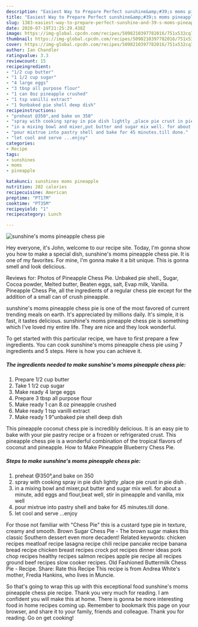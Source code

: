 ```yaml
---
description: "Easiest Way to Prepare Perfect sunshine&amp;#39;s moms pineapple chess pie"
title: "Easiest Way to Prepare Perfect sunshine&amp;#39;s moms pineapple chess pie"
slug: 1383-easiest-way-to-prepare-perfect-sunshine-and-39-s-moms-pineapple-chess-pie
date: 2020-07-19T21:25:29.438Z
image: https://img-global.cpcdn.com/recipes/5098210397782016/751x532cq70/sunshines-moms-pineapple-chess-pie-recipe-main-photo.jpg
thumbnail: https://img-global.cpcdn.com/recipes/5098210397782016/751x532cq70/sunshines-moms-pineapple-chess-pie-recipe-main-photo.jpg
cover: https://img-global.cpcdn.com/recipes/5098210397782016/751x532cq70/sunshines-moms-pineapple-chess-pie-recipe-main-photo.jpg
author: Ian Chandler
ratingvalue: 3.3
reviewcount: 15
recipeingredient:
- "1/2 cup butter"
- "1 1/2 cup sugar"
- "4 large eggs"
- "3 tbsp all purpose flour"
- "1 can 8oz pineapple crushed"
- "1 tsp vanilli extract"
- "1 9unbaked pie shell deep dish"
recipeinstructions:
- "preheat @350°,and bake on 350"
- "spray with cooking spray in pie dish lightly ,place pie crust in pie dish ."
- "in a mixing bowl and mixer,put butter and sugar mix well. for about a minute, add eggs and flour,beat well, stir in pineapple and vanilla, mix well"
- "pour mixtrue into pastry shell and bake for 45 minutes.till done."
- "let cool and serve ...enjoy"
categories:
- Recipe
tags:
- sunshines
- moms
- pineapple

katakunci: sunshines moms pineapple 
nutrition: 202 calories
recipecuisine: American
preptime: "PT17M"
cooktime: "PT35M"
recipeyield: "1"
recipecategory: Lunch

---
```



![sunshine&#39;s moms pineapple chess pie](https://img-global.cpcdn.com/recipes/5098210397782016/751x532cq70/sunshines-moms-pineapple-chess-pie-recipe-main-photo.jpg)

Hey everyone, it's John, welcome to our recipe site. Today, I'm gonna show you how to make a special dish, sunshine&#39;s moms pineapple chess pie. It is one of my favorites. For mine, I'm gonna make it a bit unique. This is gonna smell and look delicious.

Reviews for: Photos of Pineapple Chess Pie. Unbaked pie shell., Sugar, Cocoa powder, Melted butter, Beaten eggs, salt, Evap milk, Vanilla. Pineapple Chess Pie, all the ingredients of a regular chess pie except for the addition of a small can of crush pineapple.

sunshine&#39;s moms pineapple chess pie is one of the most favored of current trending meals on earth. It's appreciated by millions daily. It's simple, it is fast, it tastes delicious. sunshine&#39;s moms pineapple chess pie is something which I've loved my entire life. They are nice and they look wonderful.


To get started with this particular recipe, we have to first prepare a few ingredients. You can cook sunshine&#39;s moms pineapple chess pie using 7 ingredients and 5 steps. Here is how you can achieve it.

<!--inarticleads1-->

##### The ingredients needed to make sunshine&#39;s moms pineapple chess pie:

1. Prepare 1/2 cup butter
1. Take 1 1/2 cup sugar
1. Make ready 4 large eggs
1. Prepare 3 tbsp all purpose flour
1. Make ready 1 can 8.oz pineapple crushed
1. Make ready 1 tsp vanilli extract
1. Make ready 1 9&#34;unbaked pie shell deep dish


This pineapple coconut chess pie is incredibly delicious. It is an easy pie to bake with your pie pastry recipe or a frozen or refrigerated crust. This pineapple chess pie is a wonderful combination of the tropical flavors of coconut and pineapple. How to Make Pineapple Blueberry Chess Pie. 

<!--inarticleads2-->

##### Steps to make sunshine&#39;s moms pineapple chess pie:

1. preheat @350°,and bake on 350
1. spray with cooking spray in pie dish lightly ,place pie crust in pie dish .
1. in a mixing bowl and mixer,put butter and sugar mix well. for about a minute, add eggs and flour,beat well, stir in pineapple and vanilla, mix well
1. pour mixtrue into pastry shell and bake for 45 minutes.till done.
1. let cool and serve ...enjoy


For those not familiar with &#34;Chess Pie&#34; this is a custard type pie in texture, creamy and smooth. Brown Sugar Chess Pie - The brown sugar makes this classic Southern dessert even more decadent! Related keywords: chicken recipes meatloaf recipe lasagna recipe chili recipe pancake recipe banana bread recipe chicken breast recipes crock pot recipes dinner ideas pork chop recipes healthy recipes salmon recipes apple pie recipe all recipes ground beef recipes slow cooker recipes. Old Fashioned Buttermilk Chess Pie - Recipe. Share: Rate this Recipe This recipe is from Andrea White&#39;s mother, Fredia Hankins, who lives in Muncie. 

So that's going to wrap this up with this exceptional food sunshine&#39;s moms pineapple chess pie recipe. Thank you very much for reading. I am confident you will make this at home. There is gonna be more interesting food in home recipes coming up. Remember to bookmark this page on your browser, and share it to your family, friends and colleague. Thank you for reading. Go on get cooking!
